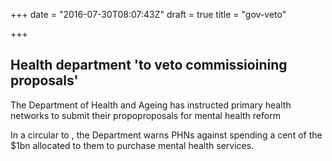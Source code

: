 +++
date = "2016-07-30T08:07:43Z"
draft = true
title = "gov-veto"

+++
## Health department 'to veto commissioining proposals' ##

The Department of Health and Ageing has instructed primary health networks to submit their propoproposals for mental health reform 

In a circular to , the Department warns PHNs against spending a cent of the $1bn allocated to them to purchase mental health services.
